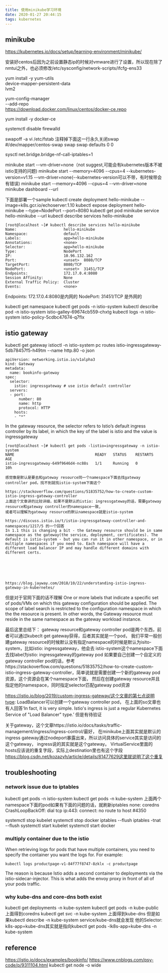 ```yaml
---
title: 使用minikube学习环境
date: 2020-01-27 20:44:15
tags: kubernetes
---
```


## minikube 
https://kubernetes.io/docs/setup/learning-environment/minikube/

安装好centos后因为之前设置静态ip的时候对vmware进行了设置，所以现在除了nmtui之外，也必须修改/etc/sysconfig/network-scripts/ifcfg-ens33

yum install -y yum-utils \
  device-mapper-persistent-data \
  lvm2
  
yum-config-manager \
      --add-repo \
      https://download.docker.com/linux/centos/docker-ce.repo
      
yum install -y docker-ce

systemctl disable firewalld

swapoff -a
vi /etc/fstab
注释掉下面这一行永久关闭swap
#/dev/mapper/centos-swap swap                    swap    defaults        0 0

sysctl net.bridge.bridge-nf-call-iptables=1


minikube start --vm-driver=none（not suggest,可能会有kubernetes版本不被istio支持的问题)
minikube start --memory=4096 --cpus=4 --kubernetes-version=v1.15 --vm-driver=none(--kubernetes-version可以不带，有时候带会有错误)
minikube start --memory=4096 --cpus=4 --vm-driver=none
minikube dashboard --url


下面是部署一个sample
kubectl create deployment hello-minikube --image=k8s.gcr.io/echoserver:1.10
kubectl expose deployment hello-minikube --type=NodePort --port=8080
kubectl get pod
minikube service hello-minikube --url
kubectl describe services hello-minikube
```
[root@localhost ~]# kubectl describe services hello-minikube
Name:                     hello-minikube
Namespace:                default
Labels:                   app=hello-minikube
Annotations:              <none>
Selector:                 app=hello-minikube
Type:                     NodePort
IP:                       10.96.132.162
Port:                     <unset>  8080/TCP
TargetPort:               8080/TCP
NodePort:                 <unset>  31451/TCP
Endpoints:                172.17.0.4:8080
Session Affinity:         None
External Traffic Policy:  Cluster
Events:                   <none>
```
Endpoints:                172.17.0.4:8080是内网的
NodePort:                 <unset>  31451/TCP 是外网的

kubectl get namespace
kubectl get pods -n istio-system
kubectl describe pod  -n istio-system istio-galley-69674cb559-chxtg
kubectl logs -n istio-system istio-policy-5cdbc47674-q7flx


## istio gateway
kubectl get gateway
istioctl -n istio-system pc routes istio-ingressgateway-5db78457f5-h49tm --name http.80 -o json

```
apiVersion: networking.istio.io/v1alpha3
kind: Gateway
metadata:
  name: bookinfo-gateway
spec:
  selector:
    istio: ingressgateway # use istio default controller
  servers:
  - port:
      number: 80
      name: http
      protocol: HTTP
    hosts:
    - "*"
```
In the gateway resource, the selector refers to Istio’s default ingress controller by its label, in which the key of the label is istio and the value is ingressgateway
```
[root@localhost ~]# kubectl get pods -listio=ingressgateway -n istio-system
NAME                                    READY   STATUS    RESTARTS   AGE
istio-ingressgateway-649f9646d4-nc88s   1/1     Running   0          10h

感觉像是默认是要去和gateway resource同一个namespace下面去找gateway controller pod，找不到就找istio-system下面这个

https://stackoverflow.com/questions/51835752/how-to-create-custom-istio-ingress-gateway-controller
上面这个文章讲的比较详细，如果不是默认的istio: ingressgateway的话，需要gateway resource和gateway controller的namespace一致,
或者可以理解为gateway resource的默认namespace就是istio-system

https://discuss.istio.io/t/istio-ingressgateway-controller-and-namespaces/1217/5 的一个回答
In 1.1 this is changing a bit - the Gateway resource should be in same namespace as the gateway(the service, deployment, certificates). The default is istio-system - but you can run it in other namespace, or in multiple namespaces if you need to. Each namespace will have a different load balancer IP and may handle different domains with different certs.






https://blog.jayway.com/2018/10/22/understanding-istio-ingress-gateway-in-kubernetes/
```


但是对于官网下面的话不理解
One or more labels that indicate a specific set of pods/VMs on which this gateway configuration should be applied. The scope of label search is restricted to the configuration namespace in which the the resource is present. In other words, the Gateway resource must reside in the same namespace as the gateway workload instance.

最后这里总结下：
gateway resource和gateway controller pod是两个东西，前者可以通过kubeclt get gateway获得，后者其实就是一个pod，
我们平常一般创建gateway resource的时候默认没有指定namespace的时候是默认为isito-system，比如istio: ingressgateway，他会去
istio-system这个namespace下面去找label为istio: ingressgateway的gateway pod
如果要自己创建一个自定义的gateway controller pod的话，参考https://stackoverflow.com/questions/51835752/how-to-create-custom-istio-ingress-gateway-controller，简单说就是需要创建一个新的gateway pod资源，这个资源会在某个namespace下面，
然后在创建gateway resource并且指定他的namespace，同时指定selector匹配gateway pod资源

https://istio.io/blog/2019/custom-ingress-gateway/这个文章的第七点说明type: LoadBalancer可以创建一个gateway controller pod，
在上面的so文章也有人回答‘In fact, it is very simple. Istio's ingress is just a regular Kubernetes Service of "Load Balancer" type.’
但是有待验证


关于gateway，这个文章https://istio.io/docs/tasks/traffic-management/ingress/ingress-control/最好，
在minikube上面其实就是默认的ingress gateway通过nodeport暴露出来，所以访问具体的service其实是访问的这个gateway，
ingress说的其实就是这个gateway。
VirtualService里面的hosts应该说的重复字段，实际上destination里也有这个字段
https://blog.csdn.net/kozazyh/article/details/81477629这里就说明了这个重复

## troubleshooting

### network issue due to iptables
kubectl get pods -n istio-system
kubectl get pods -n kube-system
上面两个namespace下面的pod如果有下面的问题的话，就刷新iptables
none: coredns CrashLoopBackOff: dial tcp ip:443: connect: no route to host #4350

systemctl stop kubelet
systemctl stop docker
iptables --flush
iptables -tnat --flush
systemctl start kubelet
systemctl start docker

### multiply container due to the istio
When retrieving logs for pods that have multiple containers, you need to specify the container you want the logs for.
For example:
```
kubectl logs productpage-v1-84f77f8747-8zklx -c productpage
```
The reason is because Istio adds a second container to deployments via the istio-sidecar-injector. This is what adds the envoy proxy in front of all of your pods traffic.

### why kube-dns and core-dns both exist
kubectl get deployments -n kube-system
kubectl get pods -n kube-public
上面得到coredns
kubectl get svc -n kube-system
上面得到kube-dns
但是如果kubectl describe -n kube-system service/kube-dns就会发现
他的Selector: k8s-app=kube-dns其实就是指向kubectl get pods -lk8s-app=kube-dns -n kube-system



## reference
https://istio.io/docs/examples/bookinfo/
https://www.cnblogs.com/psy-code/p/9311104.html
kubectl get node -o wide
